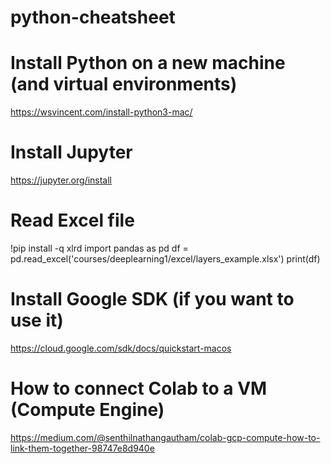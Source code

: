 # python-cheatsheet

# Install Python on a new machine (and virtual environments)
https://wsvincent.com/install-python3-mac/

# Install Jupyter
https://jupyter.org/install



# Read Excel file
!pip install -q xlrd
import pandas as pd
df = pd.read_excel('courses/deeplearning1/excel/layers_example.xlsx')
print(df)


# Install Google SDK (if you want to use it)
https://cloud.google.com/sdk/docs/quickstart-macos

# How to connect Colab to a VM (Compute Engine)
https://medium.com/@senthilnathangautham/colab-gcp-compute-how-to-link-them-together-98747e8d940e
